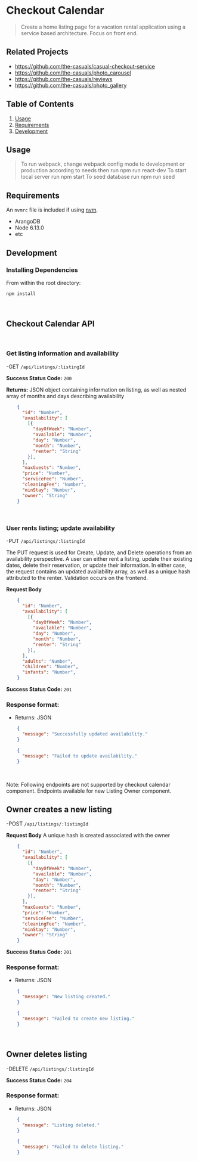 # Checkout Calendar

> Create a home listing page for a vacation rental application using a service based architecture. Focus on front end.

## Related Projects

  - https://github.com/the-casuals/casual-checkout-service
  - https://github.com/the-casuals/photo_carousel
  - https://github.com/the-casuals/reviews
  - https://github.com/the-casuals/photo_gallery

## Table of Contents

1. [Usage](#Usage)
1. [Requirements](#requirements)
1. [Development](#development)

## Usage

> To run webpack, change webpack config mode to development or production according to needs then run
  npm run react-dev
> To start local server run npm start
> To seed database run npm run seed

## Requirements

An `nvmrc` file is included if using [nvm](https://github.com/creationix/nvm).

- ArangoDB
- Node 6.13.0
- etc

## Development

### Installing Dependencies

From within the root directory:

```sh
npm install
```

</br>

## Checkout Calendar API

</br>

### Get listing information and availability

-GET `/api/listings/:listingId`

**Success Status Code:** `200`

**Returns:** JSON object containing information on listing, as well as nested array of months and days describing availability

```json
    {
      "id": "Number",
      "availability": [
        [{
          "dayOfWeek": "Number",
          "available": "Number",
          "day": "Number",
          "month": "Number",
          "renter": "String"
        }],
      ],
      "maxGuests": "Number",
      "price": "Number",
      "serviceFee": "Number",
      "cleaningFee": "Number",
      "minStay": "Number",
      "owner": "String"
    }
```

</br>

### User rents listing; update availability

-PUT `/api/listings/:listingId`

The PUT request is used for Create, Update, and Delete operations from an availability perspective. A user can either rent a listing, update their existing dates, delete their reservation, or update their information. In either case, the request contains an updated availability array, as well as a unique hash attributed to the renter. Validation occurs on the frontend.

**Request Body**

```json
    {
      "id": "Number",
      "availability": [
        [{
          "dayOfWeek": "Number",
          "available": "Number",
          "day": "Number",
          "month": "Number",
          "renter": "String"
        }],
      ],
      "adults": "Number",
      "children": "Number",
      "infants": "Number",
    }
```

**Success Status Code:** `201`

### Response format:
* Returns: JSON

```json
    {
      "message": "Successfully updated availability."
    }
```

```json
    {
      "message": "Failed to update availability."
    }
```

</br>

Note: Following endpoints are not supported by checkout calendar component.
Endpoints available for new Listing Owner component.

## Owner creates a new listing

-POST `/api/listings/:listingId`

**Request Body** A unique hash is created associated with the owner

```json
    {
      "id": "Number",
      "availability": [
        [{
          "dayOfWeek": "Number",
          "available": "Number",
          "day": "Number",
          "month": "Number",
          "renter": "String"
        }],
      ],
      "maxGuests": "Number",
      "price": "Number",
      "serviceFee": "Number",
      "cleaningFee": "Number",
      "minStay": "Number",
      "owner": "String"
    }
```

**Success Status Code:** `201`

### Response format:
* Returns: JSON

```json
    {
      "message": "New listing created."
    }
```

```json
    {
      "message": "Failed to create new listing."
    }
```

</br>

## Owner deletes listing

-DELETE `/api/listings/:listingId`

**Success Status Code:** `204`

### Response format:
* Returns: JSON

```json
    {
      "message": "Listing deleted."
    }
```

```json
    {
      "message": "Failed to delete listing."
    }
```